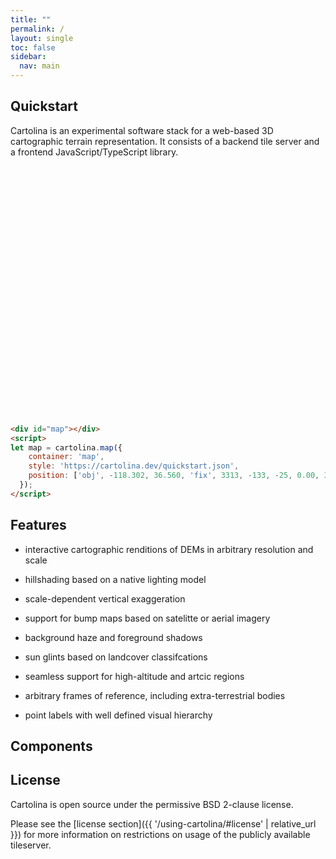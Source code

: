 ```yaml
---
title: ""
permalink: /
layout: single
toc: false
sidebar:
  nav: main
---
```


<!-- ![Water speculars](/assets/images/water-speculars-narrow.jpg) -->

## Quickstart

Cartolina is an experimental software stack for a web-based 3D cartographic
terrain representation. It consists of a backend tile server and a frontend
JavaScript/TypeScript library.

<div id="map" style="height:400px"></div>
<script type="module">
import { map as createMap } from '{{ site.cartolina_js.esm_library }}';

let map_ = createMap({
    container: 'map',
    style: './quickstart.json',
    position: ['obj', -118.302, 36.560, 'fix', 3313, -133, -25, 0.00, 33347, 45]
  });
  
</script>

<p/>

```html
<div id="map"></div>
<script>
let map = cartolina.map({
    container: 'map',
    style: 'https://cartolina.dev/quickstart.json',
    position: ['obj', -118.302, 36.560, 'fix', 3313, -133, -25, 0.00, 33347, 45]
  });
</script>
```

## Features

- interactive cartographic renditions of DEMs in arbitrary resolution and scale

- hillshading based on a native lighting model

- scale-dependent vertical exaggeration 

- support for bump maps based on satelitte or aerial imagery

- background haze and foreground shadows

- sun glints based on landcover classifcations

- seamless support for high-altitude and artcic regions

- arbitrary frames of reference, including extra-terrestrial bodies

- point labels with well defined visual hierarchy 



## Components

## License

Cartolina is open source under the permissive BSD 2-clause license.

Please see the [license section]({{ '/using-cartolina/#license' | relative_url }})
for more information on restrictions on usage of the publicly available tileserver.

